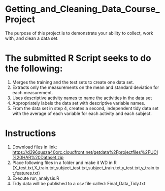# Getting_and_Cleaning_Data_Course_Project

The purpose of this project is to demonstrate your ability to collect, work with, and clean a data set.

# The submitted R Script seeks to do the following:
1) Merges the training and the test sets to create one data set.
2) Extracts only the measurements on the mean and standard deviation for each measurement.
3) Uses descriptive activity names to name the activities in the data set
4) Appropriately labels the data set with descriptive variable names.
5) From the data set in step 4, creates a second, independent tidy data set with the average of each variable for each activity and each subject.

# Instructions

1) Download files in link: https://d396qusza40orc.cloudfront.net/getdata%2Fprojectfiles%2FUCI%20HAR%20Dataset.zip
2) Place following files in a folder and make it WD in R (X_test.txt,X_train.txt,subject_test.txt,subject_train.txt,y_test.txt,y_train.txt,features.txt)
 3) Execute run_analysis.R
 4) Tidy data will be published to a csv file called: Final_Data_Tidy.txt

